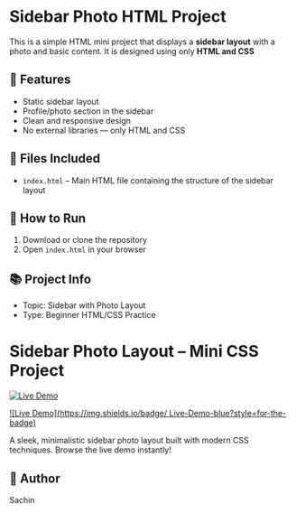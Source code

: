 # Sidebar Photo HTML Project

This is a simple HTML mini project that displays a **sidebar layout** with a photo and basic content. It is designed using only **HTML and CSS**

## 🚀 Features

- Static sidebar layout
- Profile/photo section in the sidebar
- Clean and responsive design
- No external libraries — only HTML and CSS

## 📁 Files Included

- `index.html` – Main HTML file containing the structure of the sidebar layout





## 🎯 How to Run

1. Download or clone the repository
2. Open `index.html` in your browser

## 📚 Project Info


- Topic: Sidebar with Photo Layout
- Type: Beginner HTML/CSS Practice


# Sidebar Photo Layout – Mini CSS Project
[![Live Demo](https://img.shields.io/badge/Live%20Demo-Click%20Here-blue?style=for-the-badge)](https://sachinkumar999.github.io/Sidebar-Photo-Layout-Mini-CSS-Project/)


[![Live Demo](https://img.shields.io/badge/ Live-Demo-blue?style=for-the-badge)](https://sachinkumar999.github.io/Sidebar-Photo-Layout-Mini-CSS-Project/)

A sleek, minimalistic sidebar photo layout built with modern CSS techniques. Browse the live demo instantly!


## 📝 Author
Sachin 
